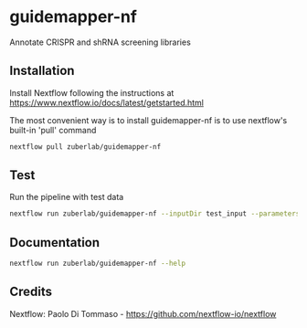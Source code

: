 # guidemapper-nf
Annotate CRISPR and shRNA screening libraries

## Installation
Install Nextflow following the instructions at https://www.nextflow.io/docs/latest/getstarted.html

The most convenient way is to install guidemapper-nf is to use nextflow's built-in 'pull' command
```bash
nextflow pull zuberlab/guidemapper-nf
```

## Test
Run the pipeline with test data
```bash
nextflow run zuberlab/guidemapper-nf --inputDir test_input --parameters test_parameters.txt
```

## Documentation
```bash
nextflow run zuberlab/guidemapper-nf --help
```

## Credits
Nextflow:  Paolo Di Tommaso - https://github.com/nextflow-io/nextflow
